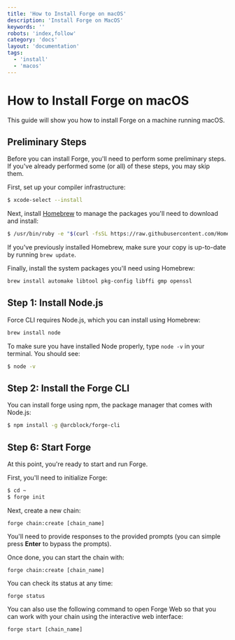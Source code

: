 ```yaml
---
title: 'How to Install Forge on macOS'
description: 'Install Forge on MacOS'
keywords: ''
robots: 'index,follow'
category: 'docs'
layout: 'documentation'
tags:
  - 'install'
  - 'macos'
---
```

# How to Install Forge on macOS

This guide will show you how to install Forge on a machine running macOS.

## Preliminary Steps

Before you can install Forge,  you'll need to perform some preliminary steps. If you've already performed some (or all) of these steps, you may skip them.

First, set up your compiler infrastructure:

```bash
$ xcode-select --install
```

Next, install [Homebrew](https://brew.sh/) to manage the packages you'll need to download and install:

```bash
$ /usr/bin/ruby -e "$(curl -fsSL https://raw.githubusercontent.com/Homebrew/install/master/install)"
```

If you've previously installed Homebrew, make sure your copy is up-to-date by running `brew update`.

Finally, install the system packages you'll need using Homebrew:

```bash
brew install automake libtool pkg-config libffi gmp openssl
```

## Step 1: Install Node.js

Force CLI requires Node.js, which you can install using Homebrew:

```bash
brew install node
```

To make sure you have installed Node properly, type `node -v` in your terminal. You should see:

```bash
$ node -v
```

## Step 2: Install the Forge CLI

You can install forge using npm, the package manager that comes with Node.js:

```bash
$ npm install -g @arcblock/forge-cli
```

## Step 6: Start Forge

At this point, you're ready to start and run Forge.

First, you'll need to initialize Forge:

```bash
$ cd ~
$ forge init
```

Next, create a new chain:

```shell
forge chain:create [chain_name]
```

You'll need to provide responses to the provided prompts (you can simple press **Enter** to bypass the prompts).

Once done, you can start the chain with:

```shell
forge chain:create [chain_name]
```

You can check its status at any time:

```shell
forge status
```

You can also use the following command to open Forge Web so that you can work with your chain using the interactive web interface:

```shell
forge start [chain_name]
```
